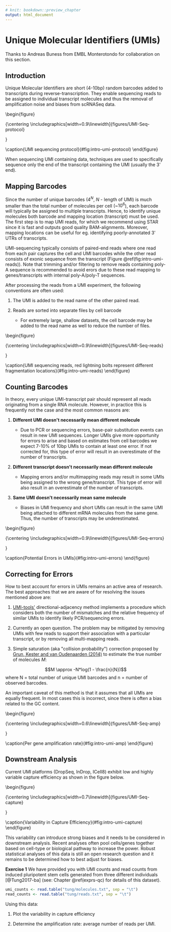 ```yaml
---
# knit: bookdown::preview_chapter
output: html_document
---
```




# Unique Molecular Identifiers (UMIs)

Thanks to Andreas Buness from EMBL Monterotondo for collaboration on this section.

## Introduction

Unique Molecular Identifiers are short (4-10bp) random barcodes added to transcripts during reverse-transcription. They enable sequencing reads to be assigned to individual transcript molecules and thus the removal of amplification noise and biases from scRNASeq data. 

\begin{figure}

{\centering \includegraphics[width=0.9\linewidth]{figures/UMI-Seq-protocol} 

}

\caption{UMI sequencing protocol}(\#fig:intro-umi-protocol)
\end{figure}

When sequencing UMI containing data, techniques are used to specifically sequence only the end of the transcript containing the UMI (usually the 3' end).

## Mapping Barcodes

Since the number of unique barcodes ($4^N$, $N$ - length of UMI) is much smaller than the total number of molecules per cell (~$10^6$), each barcode will typically be assigned to multiple transcripts. Hence, to identify unique molecules both barcode and mapping location (transcript) must be used. The first step is to map UMI reads, for which we recommend using STAR since it is fast and outputs good quality BAM-alignments. Moreover, mapping locations can be useful for eg. identifying poorly-annotated 3' UTRs of transcripts.

UMI-sequencing typically consists of paired-end reads where one read from each pair captures the cell and UMI barcodes while the other read consists of exonic sequence from the transcript (Figure \@ref(fig:intro-umi-reads)). Note that trimming and/or filtering to remove reads containing poly-A sequence is recommended to avoid erors due to these read mapping to genes/transcripts with internal poly-A/poly-T sequences.

After processing the reads from a UMI experiment, the following conventions are often used:

1. The UMI is added to the read name of the other paired read. 

2. Reads are sorted into separate files by cell barcode
	+ For extremely large, shallow datasets, the cell barcode may be added to the read name as well to reduce the number of files.

\begin{figure}

{\centering \includegraphics[width=0.9\linewidth]{figures/UMI-Seq-reads} 

}

\caption{UMI sequencing reads, red lightning bolts represent different fragmentation locations}(\#fig:intro-umi-reads)
\end{figure}

## Counting Barcodes

In theory, every unique UMI-transcript pair should represent all reads originating from a single RNA molecule. However, in practice this is frequently not the case and the most common reasons are:

1. __Different UMI doesn't necessarily mean different molecule__
	+ Due to PCR or sequencing errors, base-pair substitution events can result in new UMI sequences. Longer UMIs give more opportunity for errors to arise and based on estimates from cell barcodes we expect 7-10% of 10bp UMIs to contain at least one error. If not corrected for, this type of error will result in an overestimate of the number of transcripts.

2. __Different transcript doesn't necessarily mean different molecule__
	+ Mapping errors and/or multimapping reads may result in some UMIs being assigned to the wrong gene/transcript. This type of error will also result in an overestimate of the number of transcripts.

3. __Same UMI doesn't necessarily mean same molecule__
	+ Biases in UMI frequency and short UMIs can result in the same UMI being attached to different mRNA molecules from the same gene. Thus, the number of transcripts may be underestimated.

\begin{figure}

{\centering \includegraphics[width=0.9\linewidth]{figures/UMI-Seq-errors} 

}

\caption{Potential Errors in UMIs}(\#fig:intro-umi-errors)
\end{figure}

## Correcting for Errors

How to best account for errors in UMIs remains an active area of research. The best approaches that we are aware of for resolving the issues mentioned above are:

1. [UMI-tools'](https://github.com/CGATOxford/UMI-tools) directional-adjacency method implements a procedure which considers both the number of mismatches and the relative frequency of similar UMIs to identify likely PCR/sequencing errors.

2. Currently an open question. The problem may be mitigated by removing UMIs with few reads to support their association with a particular transcript, or by removing all multi-mapping reads.

3. Simple saturation (aka "collision probability") correction proposed by [Grun, Kester and van Oudenaarden (2014)](http://www.nature.com/nmeth/journal/v11/n6/full/nmeth.2930.html#methods) to estimate the true number of molecules $M$:

$$M \approx -N*log(1 - \frac{n}{N})$$ 
where N = total number of unique UMI barcodes and n = number of observed barcodes.
 
An important caveat of this method is that it assumes that all UMIs are equally frequent. In most cases this is incorrect, since there is often a bias related to the GC content. 

\begin{figure}

{\centering \includegraphics[width=0.6\linewidth]{figures/UMI-Seq-amp} 

}

\caption{Per gene amplification rate}(\#fig:intro-umi-amp)
\end{figure}

## Downstream Analysis

Current UMI platforms (DropSeq, InDrop, ICell8) exhibit low and highly variable capture efficiency as shown in the figure below. 

\begin{figure}

{\centering \includegraphics[width=0.7\linewidth]{figures/UMI-Seq-capture} 

}

\caption{Variability in Capture Efficiency}(\#fig:intro-umi-capture)
\end{figure}

This variability can introduce strong biases and it needs to be considered in downstream analysis. Recent analyses often pool cells/genes together based on cell-type or biological pathway to increase the power. Robust statistical analyses of this data is still an open research question and it remains to be determined how to best adjust for biases.

__Exercise 1__ We have provided you with UMI counts and read counts from induced pluripotent stem cells generated from three different individuals [@Tung2017-ba] (see: Chapter \@ref(exprs-qc) for details of this dataset).


```r
umi_counts <- read.table("tung/molecules.txt", sep = "\t")
read_counts <- read.table("tung/reads.txt", sep = "\t")
```
Using this data:

1. Plot the variability in capture efficiency

2. Determine the amplification rate: average number of reads per UMI.


